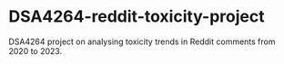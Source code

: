 # DSA4264-reddit-toxicity-project

DSA4264 project on analysing toxicity trends in Reddit comments from 2020 to 2023.
